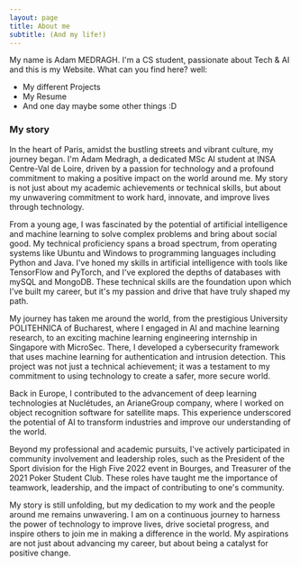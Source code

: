 ```yaml
---
layout: page
title: About me
subtitle: (And my life!)
---
```


My name is Adam MEDRAGH. I'm a CS student, passionate about Tech & AI and this is my Website. What can you find here? well:

- My different Projects
- My Resume
- And one day maybe some other things :D




### My story

In the heart of Paris, amidst the bustling streets and vibrant culture, my journey began. I'm Adam Medragh, a dedicated MSc AI student at INSA Centre-Val de Loire, driven by a passion for technology and a profound commitment to making a positive impact on the world around me. My story is not just about my academic achievements or technical skills, but about my unwavering commitment to work hard, innovate, and improve lives through technology.

From a young age, I was fascinated by the potential of artificial intelligence and machine learning to solve complex problems and bring about social good. My technical proficiency spans a broad spectrum, from operating systems like Ubuntu and Windows to programming languages including Python and Java. I've honed my skills in artificial intelligence with tools like TensorFlow and PyTorch, and I've explored the depths of databases with mySQL and MongoDB. These technical skills are the foundation upon which I've built my career, but it's my passion and drive that have truly shaped my path.

My journey has taken me around the world, from the prestigious University POLITEHNICA of Bucharest, where I engaged in AI and machine learning research, to an exciting machine learning engineering internship in Singapore with MicroSec. There, I developed a cybersecurity framework that uses machine learning for authentication and intrusion detection. This project was not just a technical achievement; it was a testament to my commitment to using technology to create a safer, more secure world.

Back in Europe, I contributed to the advancement of deep learning technologies at Nuclétudes, an ArianeGroup company, where I worked on object recognition software for satellite maps. This experience underscored the potential of AI to transform industries and improve our understanding of the world.

Beyond my professional and academic pursuits, I've actively participated in community involvement and leadership roles, such as the President of the Sport division for the High Five 2022 event in Bourges, and Treasurer of the 2021 Poker Student Club. These roles have taught me the importance of teamwork, leadership, and the impact of contributing to one's community.

My story is still unfolding, but my dedication to my work and the people around me remains unwavering. I am on a continuous journey to harness the power of technology to improve lives, drive societal progress, and inspire others to join me in making a difference in the world. My aspirations are not just about advancing my career, but about being a catalyst for positive change.
